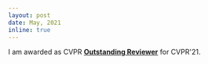 ```yaml
---
layout: post
date: May, 2021
inline: true
---
```


I am awarded as CVPR [**Outstanding Reviewer**](http://cvpr2021.thecvf.com/node/184) for CVPR'21.
